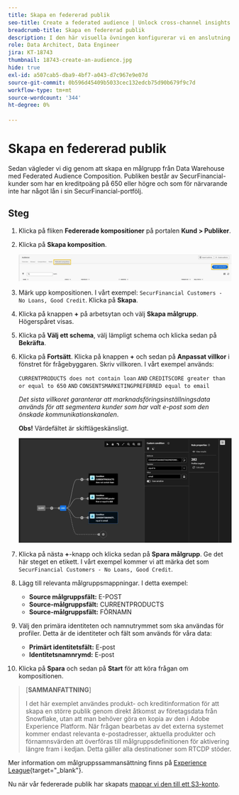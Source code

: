 ```yaml
---
title: Skapa en federerad publik
seo-title: Create a federated audience | Unlock cross-channel insights with Federated Audience Composition
breadcrumb-title: Skapa en federerad publik
description: I den här visuella övningen konfigurerar vi en anslutning mellan Adobe Experience Platform och ditt företag Data Warehouse för att aktivera Federated Audience Composition.
role: Data Architect, Data Engineer
jira: KT-18743
thumbnail: 18743-create-an-audience.jpg
hide: true
exl-id: a507cab5-dba9-4bf7-a043-d7c967e9e07d
source-git-commit: 0b596d45409b5033cec132edcb75d90b679f9c7d
workflow-type: tm+mt
source-wordcount: '344'
ht-degree: 0%

---
```


# Skapa en federerad publik

Sedan vägleder vi dig genom att skapa en målgrupp från Data Warehouse med Federated Audience Composition. Publiken består av SecurFinancial-kunder som har en kreditpoäng på 650 eller högre och som för närvarande inte har något lån i sin SecurFinancial-portfölj.

## Steg

1. Klicka på fliken **Federerade kompositioner** på portalen **Kund > Publiker**.
2. Klicka på **Skapa komposition**.

   ![create-composition](assets/create-composition.png)

3. Märk upp kompositionen. I vårt exempel: `SecurFinancial Customers - No Loans, Good Credit`. Klicka på **Skapa**.

4. Klicka på knappen **+** på arbetsytan och välj **Skapa målgrupp**. Högerspåret visas.

5. Klicka på **Välj ett schema**, välj lämpligt schema och klicka sedan på **Bekräfta**.

6. Klicka på **Fortsätt**. Klicka på knappen **+** och sedan på **Anpassat villkor** i fönstret för frågebyggaren. Skriv villkoren. I vårt exempel används:

   `CURRENTPRODUCTS does not contain loan`
   `AND`
   `CREDITSCORE greater than or equal to 650`
   `AND`
   `CONSENTSMARKETINGPREFERRED equal to email`

   *Det sista villkoret garanterar att marknadsföringsinställningsdata används för att segmentera kunder som har valt e-post som den önskade kommunikationskanalen*.

   **Obs!** Värdefältet är skiftlägeskänsligt.

   ![query-builder](assets/query-builder.png)

7. Klicka på nästa **+**-knapp och klicka sedan på **Spara målgrupp**. Ge det här steget en etikett. I vårt exempel kommer vi att märka det som `SecurFinancial Customers - No Loans, Good Credit`.

8. Lägg till relevanta målgruppsmappningar. I detta exempel:

   - **Source målgruppsfält:** E-POST
   - **Source-målgruppsfält:** CURRENTPRODUCTS
   - **Source-målgruppsfält:** FÖRNAMN

9. Välj den primära identiteten och namnutrymmet som ska användas för profiler. Detta är de identiteter och fält som används för våra data:

   - **Primärt identitetsfält:** E-post
   - **Identitetsnamnrymd:** E-post

10. Klicka på **Spara** och sedan på **Start** för att köra frågan om kompositionen.

>[**SAMMANFATTNING**]
>
> I det här exemplet användes produkt- och kreditinformation för att skapa en större publik genom direkt åtkomst av företagsdata från Snowflake, utan att man behöver göra en kopia av den i Adobe Experience Platform. När frågan bearbetas av det externa systemet kommer endast relevanta e-postadresser, aktuella produkter och förnamnsvärden att överföras till målgruppsdefinitionen för aktivering längre fram i kedjan. Detta gäller alla destinationer som RTCDP stöder.

Mer information om målgruppssammansättning finns på [Experience League](https://experienceleague.adobe.com/en/docs/federated-audience-composition/using/compositions/create-composition/create-composition){target="_blank"}.

Nu när vår federerade publik har skapats [mappar vi den till ett S3-konto](map-federated-audience-to-s3.md).
